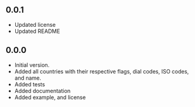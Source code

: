 ## 0.0.1
- Updated license
- Updated README
## 0.0.0

- Initial version.
- Added all countries with their respective flags, dial codes, ISO codes, and name.
- Added tests
- Added documentation
- Added example, and license